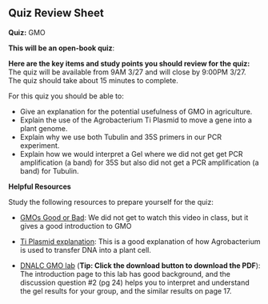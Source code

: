 ## Quiz Review Sheet

**Quiz:** GMO

**This will be an open-book quiz**:

**Here are the key items and study points you should review for the quiz:** The quiz will be available from 9AM 3/27 and will close by 9:00PM 3/27. The quiz should take about 15 minutes to complete. 


For this quiz you should be able to:

- Give an explanation for the potential usefulness of GMO in agriculture. 
-  Explain the use of the Agrobacterium Ti Plasmid to move a gene into a plant genome. 
- Explain why we use both Tubulin and 35S primers in our PCR experiment. 
- Explain how we would interpret a Gel where we did not get get PCR amplification (a band) for 35S but also did not get a PCR amplification (a band) for Tubulin. 




**Helpful Resources**

Study the following resources to prepare yourself for the quiz:

- [GMOs Good or Bad](https://youtu.be/7TmcXYp8xu4): We did not get to watch this video in class, but it gives a good introduction to GMO

- [Ti Plasmid explanation](https://youtu.be/RBOzQaGVgiU): This is a good explanation of how Agrobacterium is used to transfer DNA into a plant cell. 

- [DNALC GMO lab](https://github.com/JasonJWilliamsNY/science_institute_2017_materials/raw/master/papers_articles/dnalc_gmo_lab.pdf) (**Tip: Click the download button to download the PDF**): The introduction page to this lab has good background, and the discussion question #2 (pg 24) helps you to interpret and understand the gel results for your group, and the similar results on page 17. 